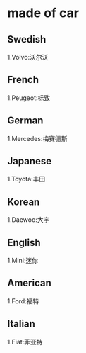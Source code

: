 # made of car

## Swedish
1.Volvo:沃尔沃

## French
1.Peugeot:标致

## German
1.Mercedes:梅赛德斯

## Japanese
1.Toyota:丰田

## Korean
1.Daewoo:大宇

## English
1.Mini:迷你

## American
1.Ford:福特  

## Italian
1.Fiat:菲亚特
